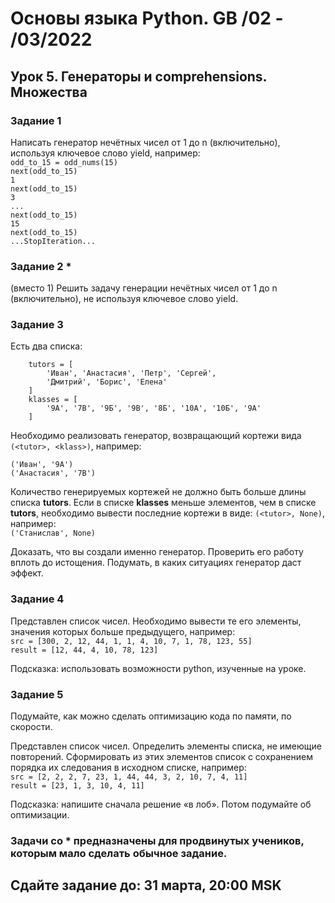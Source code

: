 # Основы языка Python. GB /02 - /03/2022 
## Урок 5. Генераторы и comprehensions. Множества

### Задание 1
Написать генератор нечётных чисел от 1 до n (включительно), используя ключевое слово yield, например:   
`odd_to_15 = odd_nums(15)`  
`next(odd_to_15)`  
`1`  
`next(odd_to_15)`  
`3`  
`...`  
`next(odd_to_15)`  
`15`  
`next(odd_to_15)`  
`...StopIteration...`  

### Задание 2 \*
(вместо 1)
Решить задачу генерации нечётных чисел от 1 до n (включительно), не используя ключевое слово yield. 

### Задание 3

Есть два списка:

        tutors = [
            'Иван', 'Анастасия', 'Петр', 'Сергей', 
            'Дмитрий', 'Борис', 'Елена'
        ]
        klasses = [
            '9А', '7В', '9Б', '9В', '8Б', '10А', '10Б', '9А'
        ]

Необходимо реализовать генератор, возвращающий кортежи вида `(<tutor>, <klass>)`, например:

`('Иван', '9А')`  
`('Анастасия', '7В')`

Количество генерируемых кортежей не должно быть больше длины списка **tutors**. Если в списке **klasses** меньше элементов, чем в списке **tutors**,
необходимо вывести последние кортежи в виде: `(<tutor>, None)`, например:  
`('Станислав', None)`

Доказать, что вы создали именно генератор. Проверить его работу вплоть до истощения. Подумать, в каких ситуациях генератор даст эффект. 

### Задание 4
Представлен список чисел. Необходимо вывести те его элементы, значения которых больше предыдущего, например:  
`src = [300, 2, 12, 44, 1, 1, 4, 10, 7, 1, 78, 123, 55]`  
`result = [12, 44, 4, 10, 78, 123]`

Подсказка: использовать возможности python, изученные на уроке.

### Задание 5
Подумайте, как можно сделать оптимизацию кода по памяти, по скорости.

Представлен список чисел. Определить элементы списка, не имеющие повторений. 
Сформировать из этих элементов список с сохранением порядка их следования в исходном списке, например:  
`src = [2, 2, 2, 7, 23, 1, 44, 44, 3, 2, 10, 7, 4, 11]`  
`result = [23, 1, 3, 10, 4, 11]`

Подсказка: напишите сначала решение «в лоб». Потом подумайте об оптимизации.

### Задачи со * предназначены для продвинутых учеников, которым мало сделать обычное задание.

## Сдайте задание до: 31 марта, 20:00 MSK
